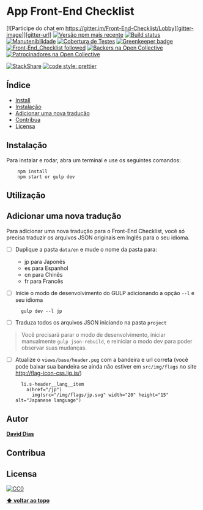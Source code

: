 # App Front-End Checklist

[![Participe do chat em https://gitter.im/Front-End-Checklist/Lobby][gitter-image]][gitter-url] [![Versão npm mais recente][npm-image]][npm-url] [![Build status][travis-image]][travis-url] [![Manutenibilidade][codeclimate-maintainability-image]][codeclimate-maintainability-url] [![Cobertura de Testes][codeclimate-coverage-image]][codeclimate-coverage-url] [![Greenkeeper badge][greenkeeper-img]][greenkeeper-url] [![Front‑End_Checklist followed][frontendchecklist-image]][frontendchecklist-url] [![Backers na Open Collective][opencollective-backers-image]][opencollective-backers-url] [![Patrocinadores na Open Collective][opencollective-sponsors-image]][opencollective-sponsors-url]


[![StackShare](https://img.shields.io/badge/tech-stack-0690fa.svg?style=flat)](https://stackshare.io/thedaviddias/front-end-checklist) [![code style: prettier](https://img.shields.io/badge/code_style-prettier-ff69b4.svg?style=flat-square)](https://github.com/prettier/prettier)


## Índice

- [Install](#install)
- [Instalação](#instalação)
- [Adicionar uma nova tradução](#adicionarumanovatradução)
- [Contribua](#contribute)
- [Licensa](#licensa)



## Instalação

Para instalar e rodar, abra um terminal e use os seguintes comandos:

```shell
    npm install
    npm start or gulp dev
```
## Utilização


## Adicionar uma nova tradução

Para adicionar uma nova tradução para o Front-End Checklist, você só precisa traduzir os arquivos JSON originais em Inglês para o seu idioma.

- [ ] Duplique a pasta `data/en` e mude o nome da pasta para:
  * jp para Japonês
  * es para Espanhol
  * cn para Chinês
  * fr para Francês

- [ ] Inicie o modo de desenvolvimento do GULP adicionando a opção `--l` e seu idioma

  ```shell
    gulp dev --l jp
  ```

- [ ] Traduza todos os arquivos JSON iniciando na pasta `project`

> Você precisará parar o modo de desenvolvimento, iniciar manualmente `gulp json-rebuild`, e reiniciar o modo dev para poder observar suas mudanças.

- [ ] Atualize o `views/base/header.pug` com a bandeira e url correta (você pode baixar sua bandeira se ainda não estiver em `src/img/flags` no site http://flag-icon-css.lip.is/)

  ```haml
    li.s-header__lang__item
      a(href="/jp")
        img(src="/img/flags/jp.svg" width="20" height="15" alt="Japanese language")
  ```

## Autor

**[David Dias](https://github.com/thedaviddias)**

## Contribua

## Licensa

[![CC0](https://i.creativecommons.org/p/zero/1.0/88x31.png)](https://creativecommons.org/publicdomain/zero/1.0/)

**[⬆ voltar ao topo](#table-of-contents)**



[npm-image]: https://img.shields.io/npm/v/auto-changelog.svg
[npm-url]: https://www.npmjs.com/package/auto-changelog


[travis-image]: https://travis-ci.org/thedaviddias/Front-End-Checklist.svg
[travis-url]: https://travis-ci.org/thedaviddias/Front-End-Checklist

[greenkeeper-img]: https://badges.greenkeeper.io/thedaviddias/Front-End-Checklist.svg
[greenkeeper-url]: https://greenkeeper.io/

[gitter-image]: https://badges.gitter.im/Front-End-Checklist/Lobby.svg
[gitter-url]: https://gitter.im/Front-End-Checklist/Lobby?utm_source=badge&utm_medium=badge&utm_campaign=pr-badge&utm_content=badge

[opencollective-backers-image]: https://opencollective.com/front-end-checklist/backers/badge.svg
[opencollective-backers-url]: #backers

[opencollective-sponsors-image]: https://opencollective.com/front-end-checklist/sponsors/badge.svg
[opencollective-sponsors-url]: #sponsors

[frontendchecklist-image]: https://img.shields.io/badge/Front‑End_Checklist-followed-brightgreen.svg
[frontendchecklist-url]: https://github.com/thedaviddias/Front-End-Checklist/

[codeclimate-maintainability-image]: https://api.codeclimate.com/v1/badges/55642648e3348bfe38eb/maintainability
[codeclimate-maintainability-url]: https://codeclimate.com/repos/59f3015dd77fc102a50008ee/maintainability

[codeclimate-coverage-image]: https://api.codeclimate.com/v1/badges/55642648e3348bfe38eb/test_coverage
[codeclimate-coverage-url]: https://codeclimate.com/repos/59f3015dd77fc102a50008ee/test_coverage
